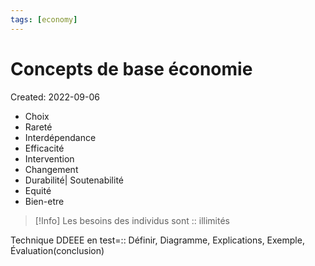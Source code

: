```yaml
---
tags: [economy]
---
```

# Concepts de base économie
Created: 2022-09-06

- Choix
- Rareté
- Interdépendance
- Efficacité
- Intervention
- Changement
- Durabilité| Soutenabilité
- Equité
- Bien-etre

>[!Info]
>Les besoins des individus sont :: illimités
<!--SR:!2024-11-04,539,310-->

Technique DDEEE en test=:: Définir, Diagramme, Explications, Exemple, Évaluation(conclusion)
<!--SR:!2024-07-12,96,216-->

